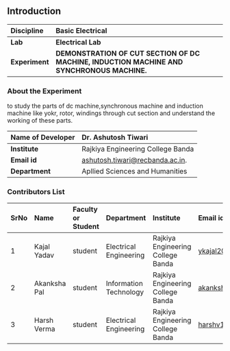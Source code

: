 ## Introduction


<b>Discipline | <b> Basic Electrical
:--|:--|
<b> Lab | <b> Electrical Lab
<b> Experiment|     <b> DEMONSTRATION OF CUT SECTION OF DC MACHINE, INDUCTION MACHINE AND SYNCHRONOUS MACHINE.

### About the Experiment 
to study the parts of dc machine,synchronous machine and induction machine like yokr, rotor, windings through cut section and understand the working of these parts.

<b>Name of Developer | <b> Dr. Ashutosh Tiwari 
:--|:--|
<b> Institute | Rajkiya Engineering College Banda <b> 
<b> Email id|  ashutosh.tiwari@recbanda.ac.in.  <b>  
<b> Department | Apllied Sciences and Humanities  

### Contributors List

SrNo | Name | Faculty or Student | Department| Institute | Email id
:--|:--|:--|:--|:--|:--|
1 | Kajal Yadav | student | Electrical Engineering | Rajkiya Engineering College Banda | ykajal2002@gmail.com
2 | Akanksha Pal | student | Information Technology | Rajkiya Engineering College Banda | akanksha.r.pal@gmail.com
3 | Harsh Verma | student | Electrical Engineering | Rajkiya Engineering College Banda | harshv1000@gmail.com